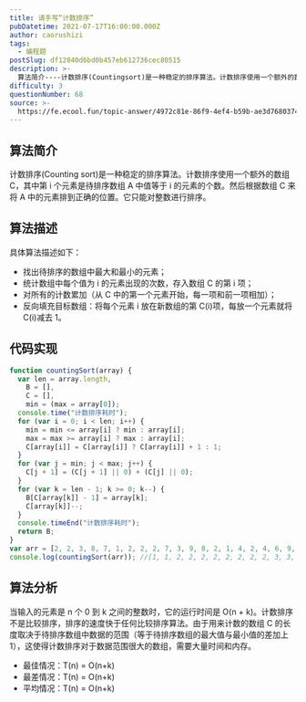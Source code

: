 ```yaml
---
title: 请手写“计数排序”
pubDatetime: 2021-07-17T16:00:00.000Z
author: caorushizi
tags:
  - 编程题
postSlug: df12840d6bd0b457eb612736cec80515
description: >-
  算法简介----计数排序(Countingsort)是一种稳定的排序算法。计数排序使用一个额外的数组C，其中第i个元素是待排序数组A中值等于i的元素的个数。然后根据数组C来将A中的元素排到正确的位置。
difficulty: 3
questionNumber: 68
source: >-
  https://fe.ecool.fun/topic-answer/4972c81e-86f9-4ef4-b59b-ae3d7680374c?orderBy=updateTime&order=desc&tagId=26
---
```


## 算法简介

计数排序(Counting sort)是一种稳定的排序算法。计数排序使用一个额外的数组 C，其中第 i 个元素是待排序数组 A 中值等于 i 的元素的个数。然后根据数组 C 来将 A 中的元素排到正确的位置。它只能对整数进行排序。

## 算法描述

具体算法描述如下：

- 找出待排序的数组中最大和最小的元素；
- 统计数组中每个值为 i 的元素出现的次数，存入数组 C 的第 i 项；
- 对所有的计数累加（从 C 中的第一个元素开始，每一项和前一项相加）；
- 反向填充目标数组：将每个元素 i 放在新数组的第 C(i)项，每放一个元素就将 C(i)减去 1。

## 代码实现

```javascript
function countingSort(array) {
  var len = array.length,
    B = [],
    C = [],
    min = (max = array[0]);
  console.time("计数排序耗时");
  for (var i = 0; i < len; i++) {
    min = min <= array[i] ? min : array[i];
    max = max >= array[i] ? max : array[i];
    C[array[i]] = C[array[i]] ? C[array[i]] + 1 : 1;
  }
  for (var j = min; j < max; j++) {
    C[j + 1] = (C[j + 1] || 0) + (C[j] || 0);
  }
  for (var k = len - 1; k >= 0; k--) {
    B[C[array[k]] - 1] = array[k];
    C[array[k]]--;
  }
  console.timeEnd("计数排序耗时");
  return B;
}
var arr = [2, 2, 3, 8, 7, 1, 2, 2, 2, 7, 3, 9, 8, 2, 1, 4, 2, 4, 6, 9, 2];
console.log(countingSort(arr)); //[1, 1, 2, 2, 2, 2, 2, 2, 2, 2, 3, 3, 4, 4, 6, 7, 7, 8, 8, 9, 9]
```

## 算法分析

当输入的元素是 n 个 0 到 k 之间的整数时，它的运行时间是 O(n + k)。计数排序不是比较排序，排序的速度快于任何比较排序算法。由于用来计数的数组 C 的长度取决于待排序数组中数据的范围（等于待排序数组的最大值与最小值的差加上 1），这使得计数排序对于数据范围很大的数组，需要大量时间和内存。

- 最佳情况：T(n) = O(n+k)
- 最差情况：T(n) = O(n+k)
- 平均情况：T(n) = O(n+k)
